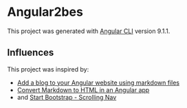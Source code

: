 # Angular2bes

This project was generated with [Angular CLI](https://github.com/angular/angular-cli) version 9.1.1.

## Influences

This project was inspired by:

- [Add a blog to your Angular website using markdown files](https://medium.com/@david.dalbusco/add-a-blog-to-your-angular-website-using-markdown-files-31cdb0627bdd)
- [Convert Markdown to HTML in an Angular app](https://ndportmann.com/client-side-markdown-to-html/)
- and [Start Bootstrap - Scrolling Nav](https://startbootstrap.com/template-overviews/scrolling-nav/)
